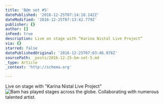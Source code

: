 ```yaml
---
title: 'B@m set #5'
datePublished: '2016-12-25T07:14:18.142Z'
dateModified: '2016-12-25T07:13:42.779Z'
publisher: {}
author: []
inFeed: true
description: Live on stage with “Karina Nistal Live Project”
via: {}
starred: false
datePublishedOriginal: '2016-12-25T07:03:46.978Z'
sourcePath: _posts/2016-12-25-bm-set-5.md
_type: Article
_context: 'http://schema.org'

---
```

Live on stage with "Karina Nistal Live Project"
![Bam has played stages across the globe. Collaborating with numerous talented artist.](https://the-grid-user-content.s3-us-west-2.amazonaws.com/46feefb9-9b17-46a8-8eaa-33b738f77949.jpg)
